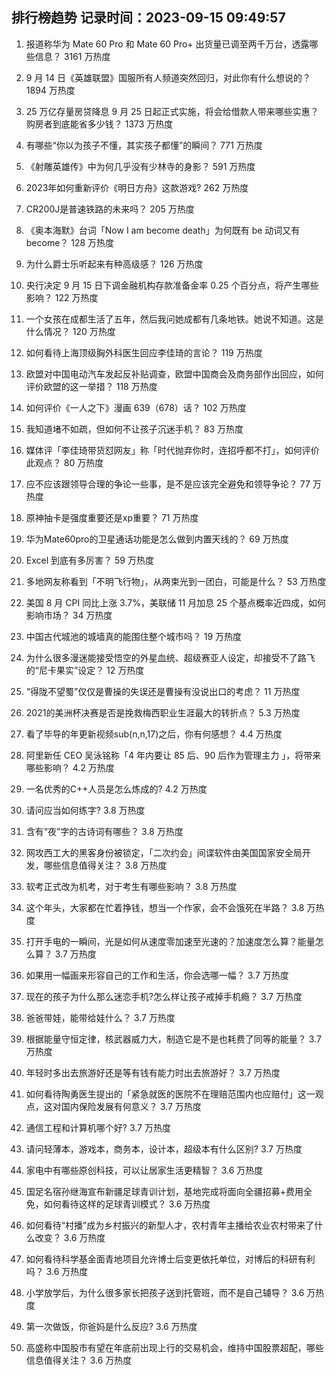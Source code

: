 
## 排行榜趋势 记录时间：2023-09-15 09:49:57
  
  1. 报道称华为 Mate 60 Pro 和 Mate 60 Pro+ 出货量已调至两千万台，透露哪些信息？ 3161 万热度
    
  2. 9 月 14 日《英雄联盟》国服所有人频道突然回归，对此你有什么想说的？ 1894 万热度
    
  3. 25 万亿存量房贷降息 9 月 25 日起正式实施，将会给借款人带来哪些实惠？购房者到底能省多少钱？ 1373 万热度
    
  4. 有哪些“你以为孩子不懂，其实孩子都懂”的瞬间？ 771 万热度
    
  5. 《射雕英雄传》中为何几乎没有少林寺的身影？ 591 万热度
    
  6. 2023年如何重新评价《明日方舟》这款游戏? 262 万热度
    
  7. CR200J是普速铁路的未来吗？ 205 万热度
    
  8. 《奥本海默》台词「Now I am become death」为何既有 be 动词又有 become？ 128 万热度
    
  9. 为什么爵士乐听起来有种高级感？ 126 万热度
    
  10. 央行决定 9 月 15 日下调金融机构存款准备金率 0.25 个百分点，将产生哪些影响？ 122 万热度
    
  11. 一个女孩在成都生活了五年，然后我问她成都有几条地铁。她说不知道。这是什么情况？ 120 万热度
    
  12. 如何看待上海顶级胸外科医生回应李佳琦的言论？ 119 万热度
    
  13. 欧盟对中国电动汽车发起反补贴调查，欧盟中国商会及商务部作出回应，如何评价欧盟的这一举措？ 118 万热度
    
  14. 如何评价《一人之下》漫画 639（678）话？ 102 万热度
    
  15. 我知道堵不如疏，但如何不让孩子沉迷手机？ 83 万热度
    
  16. 媒体评「李佳琦带货怼网友」称「时代抛弃你时，连招呼都不打」，如何评价此观点？ 80 万热度
    
  17. 应不应该跟领导合理的争论一些事，是不是应该完全避免和领导争论？ 77 万热度
    
  18. 原神抽卡是强度重要还是xp重要？ 71 万热度
    
  19. 华为Mate60pro的卫星通话功能是怎么做到内置天线的？ 69 万热度
    
  20. Excel 到底有多厉害？ 59 万热度
    
  21. 多地网友称看到「不明飞行物」，从两束光到一团白，可能是什么？ 53 万热度
    
  22. 美国 8 月 CPI 同比上涨 3.7%，美联储 11 月加息 25 个基点概率近四成，如何影响市场？ 34 万热度
    
  23. 中国古代城池的城墙真的能围住整个城市吗？ 19 万热度
    
  24. 为什么很多漫迷能接受悟空的外星血统、超级赛亚人设定，却接受不了路飞的“尼卡果实”设定？ 12 万热度
    
  25. “得陇不望蜀”仅仅是曹操的失误还是曹操有没说出口的考虑？ 11 万热度
    
  26. 2021的美洲杯决赛是否是挽救梅西职业生涯最大的转折点？ 5.3 万热度
    
  27. 看了毕导的年更新视频sub(n,n,17)之后，你有何感想？ 4.4 万热度
    
  28. 阿里新任 CEO 吴泳铭称「4 年内要让 85 后、90 后作为管理主力 」，将带来哪些影响？ 4.2 万热度
    
  29. 一名优秀的C++人员是怎么炼成的? 4.2 万热度
    
  30. 请问应当如何练字? 3.8 万热度
    
  31. 含有“夜”字的古诗词有哪些？ 3.8 万热度
    
  32. 网攻西工大的黑客身份被锁定，「二次约会」间谍软件由美国国家安全局开发，哪些信息值得关注？ 3.8 万热度
    
  33. 软考正式改为机考，对于考生有哪些影响？ 3.8 万热度
    
  34. 这个年头，大家都在忙着挣钱，想当一个作家，会不会饿死在半路？ 3.8 万热度
    
  35. 打开手电的一瞬间，光是如何从速度零加速至光速的？加速度怎么算？能量怎么算？ 3.7 万热度
    
  36. 如果用一幅画来形容自己的工作和生活，你会选哪一幅？ 3.7 万热度
    
  37. 现在的孩子为什么那么迷恋手机?怎么样让孩子戒掉手机瘾？ 3.7 万热度
    
  38. 爸爸带娃，能带给娃什么？ 3.7 万热度
    
  39. 根据能量守恒定律，核武器威力大，制造它是不是也耗费了同等的能量？ 3.7 万热度
    
  40. 年轻时多出去旅游好还是等有钱有能力时出去旅游好？ 3.7 万热度
    
  41. 如何看待陶勇医生提出的「紧急就医的医院不在理赔范围内也应赔付」这一观点，这对国内保险发展有何意义？ 3.7 万热度
    
  42. 通信工程和计算机哪个好? 3.7 万热度
    
  43. 请问轻薄本，游戏本，商务本，设计本，超级本有什么区别? 3.7 万热度
    
  44. 家电中有哪些原创科技，可以让居家生活更精智？ 3.6 万热度
    
  45. 国足名宿孙继海宣布新疆足球青训计划，基地完成将面向全疆招募+费用全免，如何看待这样的足球青训模式？ 3.6 万热度
    
  46. 如何看待“村播”成为乡村振兴的新型人才，农村青年主播给农业农村带来了什么改变？ 3.6 万热度
    
  47. 如何看待科学基金面青地项目允许博士后变更依托单位，对博后的科研有利吗？ 3.6 万热度
    
  48. 小学放学后，为什么很多家长把孩子送到托管班，而不是自己辅导？ 3.6 万热度
    
  49. 第一次做饭，你爸妈是什么反应? 3.6 万热度
    
  50. 高盛称中国股市有望在年底前出现上行的交易机会，维持中国股票超配，哪些信息值得关注？ 3.6 万热度
    